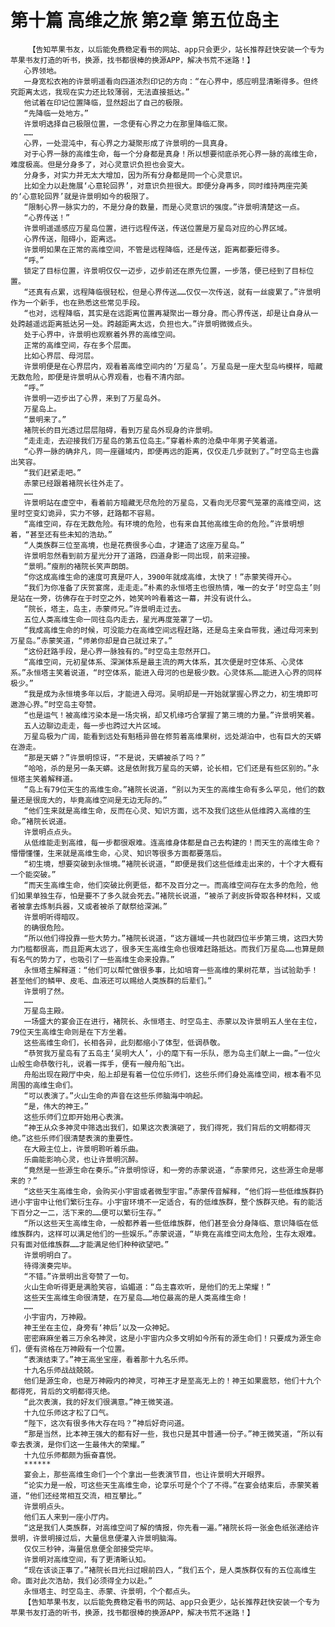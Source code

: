 # 第十篇 高维之旅 第2章 第五位岛主
        【告知苹果书友，以后能免费稳定看书的网站、app只会更少，站长推荐赶快安装一个专为苹果书友打造的听书，换源，找书都很棒的换源APP，解决书荒不迷路！】
       心界领地。
       一身宽松衣袍的许景明遥看向四道浓烈印记的方向：“在心界中，感应明显清晰得多。但终究距离太远，我现在实力还比较薄弱，无法直接抵达。”
       他试着在印记位置降临，显然超出了自己的极限。
       “先降临一处地方。”
       许景明选择自己极限位置，一念便有心界之力在那里降临汇聚。
       ……
       心界，一处混沌中，有心界之力凝聚形成了许景明的一具真身。
       对于心界一脉的高维生命，每一个分身都是真身！所以想要彻底杀死心界一脉的高维生命，难度极高。但是分身多了，对心灵意识负担也会变大。
       分身多，对实力并无太大增加，因为所有分身都是同一个心灵意识。
       比如全力以赴施展‘心意轮回界’，对意识负担很大。即便分身再多，同时维持两座完美的‘心意轮回界’就是许景明如今的极限了。
       “限制心界一脉实力的，不是分身的数量，而是心灵意识的强度。”许景明清楚这一点。
       “心界传送！”
       许景明遥遥感应万星岛位置，进行远程传送，传送位置是万星岛对应的心界区域。
       心界传送，阻碍小，距离远。
       许景明如果在正常的高维空间，不管是远程降临，还是传送，距离都要短得多。
       “呼。”
       锁定了目标位置，许景明仅仅一迈步，迈步前还在原先位置，一步落，便已经到了目标位置。
       “还真有点累，远程降临很轻松，但是心界传送……仅仅一次传送，就有一丝疲累了。”许景明作为一个新手，也在熟悉这些常见手段。
       “也对，远程降临，其实是在远距离位置再凝聚出一尊分身。而心界传送，却是让自身从一处跨越遥远距离抵达另一处。跨越距离太远，负担也大。”许景明微微点头。
       处于心界中，许景明也观察着外界的高维空间。
       正常的高维空间，存在多个层面。
       比如心界层、母河层。
       许景明便是在心界层内，观看着高维空间内的‘万星岛’。万星岛是一座大型岛屿模样，暗藏无数危险，即便是许景明从心界观看，也看不清内部。
       “呼。”
       许景明一迈步出了心界，来到了万星岛外。
       万星岛上。
       “景明来了。”
       褚院长的目光透过层层阻碍，看到万星岛外现身的许景明。
       “走走走，去迎接我们万星岛的第五位岛主。”穿着朴素的沧桑中年男子笑着道。
       “心界一脉的确非凡，同一座疆域内，即便再远的距离，仅仅走几步就到了。”时空岛主也露出笑容。
       “我们赶紧走吧。”
       赤蒙已经跟着褚院长往外走了。
       ……
       许景明站在虚空中，看着前方暗藏无尽危险的万星岛，又看向无尽雾气笼罩的高维空间，这里时空变幻诡异，实力不够，赶路都不容易。
       “高维空间，存在无数危险。有环境的危险，也有来自其他高维生命的危险。”许景明想着，“甚至还有些未知的浩劫。”
       “人类族群三位至高境，也是花费很多心血，才建造了这座万星岛。”
       许景明忽然看到前方星光分开了道路，四道身影一同出现，前来迎接。
       “景明。”瘦削的褚院长笑声朗朗。
       “你这成高维生命的速度可真是吓人，3900年就成高维，太快了！”赤蒙笑得开心。
       “我们为你准备了庆贺宴席，走走走。”朴素的永恒塔主也很热情，唯一的女子‘时空岛主’则是站在一旁，彷佛存在于时空之外，她笑吟吟看着这一幕，并没有说什么。
       “院长，塔主，岛主，赤蒙师兄。”许景明走过去。
       五位人类高维生命一同往岛内走去，星光再度笼罩了一切。
       “我成高维生命的时候，可没能力在高维空间远程赶路，还是岛主亲自带我，通过母河来到万星岛。”赤蒙笑道，“师弟你却是自己就过来了。”
       “这份赶路手段，是心界一脉独有的。”时空岛主忽然开口。
       “高维空间，元初星体系、深渊体系是最主流的两大体系，其次便是时空体系、心灵体系。”永恒塔主笑着说道，“时空体系，能进入母河的也是极少数。心灵体系……能进入心界的同样极少。”
       “我是成为永恒境多年以后，才能进入母河。吴明却是一开始就掌握心界之力，初生境即可遨游心界。”时空岛主夸赞。
       “也是运气！被高维污染本是一场灾祸，却又机缘巧合掌握了第三境的力量。”许景明笑着。
       五人边聊边走走，每一步也跨过大片区域。
       万星岛极为广阔，能看到远处有魁梧异兽在修剪着高维果树，远处湖泊中，也有巨大的天蟒在游走。
       “那是天蟒？”许景明惊讶，“不是说，天蟒被杀了吗？”
       “哈哈，杀的是另一条天蟒。这是依附我万星岛的天蟒，论长相，它们还是有些区别的。”永恒塔主笑着解释道。
       “岛上有79位天生的高维生命。”褚院长说道，“别以为天生的高维生命有多么罕见，他们的数量还是很庞大的，毕竟高维空间是无边无际的。”
       “他们生来就是高维生命，反而在心灵、知识方面，远不及我们这些从低维跨入高维的生命。”褚院长说道。
       许景明点点头。
       从低维能走到高维，每一步都很艰难。连高维身体都是自己去构建的！而天生的高维生命？懵懵懂懂，生来就是高维生命，心灵、知识等很多方面都要落后。
       “初生境，想要突破到永恒境。”褚院长说道，“即便是我们这些低维走出来的，十个才大概有一个能突破。”
       “而天生高维生命，他们突破比例更低，都不及百分之一。而高维空间存在太多的危险，他们如果单独生存，怕是要不了多久就会死去。”褚院长说道，“被杀了剥皮拆骨取各种材料，又或者被拿去炼制兵器，又或者被杀了献祭给深渊。”
       许景明听得暗叹。
       的确很危险。
       “所以他们得投靠一些大势力。”褚院长说道，“这方疆域一共也就四位半步第三境，这四大势力门槛都很高，而且距离太远了，很多天生高维生命也很难赶路抵达。而我们万星岛……也算是颇有名气的势力了，也吸引了一些高维生命来投靠。”
       永恒塔主解释道：“他们可以帮忙做很多事，比如培育一些高维的果树花草，当试验助手！甚至他们的鳞甲、皮毛、血液还可以赐给人类族群的后辈们。”
       许景明了然。
       ……
       万星岛主殿。
       一场盛大的宴会正在进行，褚院长、永恒塔主、时空岛主、赤蒙以及许景明五人坐在主位，79位天生高维生命则是在下方坐着。
       这些高维生命们，长相各异，此刻都缩小了体型，低调恭敬。
       “恭贺我万星岛有了五岛主‘吴明大人’，小的麾下有一乐队，愿为岛主们献上一曲。”一位火山般生命恭敬行礼，说着一挥手，便有一艘舟船飞出。
       舟船出现在殿厅中央，船上却是有着一位位乐师们，这些乐师们身处高维空间，根本看不见周围的高维生命们。
       “可以表演了。”火山生命的声音在这些乐师脑海中响起。
       “是，伟大的神王。”
       这些乐师们立即开始用心表演。
       “神王从众多神灵中筛选出我们，如果这次表演砸了，我们得死，我们背后的文明都得灭绝。”这些乐师们很清楚表演的重要性。
       在大殿主位上，许景明聆听着乐曲。
       乐曲能影响心灵，也让许景明沉醉。
       “竟然是一些源生命在奏乐。”许景明惊讶，和一旁的赤蒙说道，“赤蒙师兄，这些源生命是哪来的？”
       “这些天生高维生命，会购买小宇宙或者微型宇宙。”赤蒙传音解释，“他们将一些低维族群扔进小宇宙中让他们繁衍生存。小宇宙环境不一定适合，有的低维族群，整个族群灭绝。有的能活下百分之一二，活下来的……便可以繁衍生存。”
       “所以这些天生高维生命，一般都养着一些低维族群，他们甚至会分身降临、意识降临在低维族群内，这样可以满足他们的一些娱乐。”赤蒙说道，“毕竟在高维空间太危险，生存太艰难。只有面对低维族群……才能满足他们种种欲望吧。”
       许景明明白了。
       待得演奏完毕。
       “不错。”许景明出言夸赞了一句。
       火山生命听得更是满脸笑容，谄媚道：“岛主喜欢听，是他们的无上荣耀！”
       这些天生高维生命很清楚，在万星岛……地位最高的是人类高维生命！
       ……
       小宇宙内，万神殿。
       神王坐在主位，身旁有‘神后’以及一众神妃。
       密密麻麻坐着三万余名神灵，这是小宇宙内众多文明如今所有的源生命们！只要成为源生命们，便有资格在万神殿有一个位置。
       “表演结束了。”神王高坐宝座，看着那十九名乐师。
       十九名乐师战战兢兢。
       他们是源生命，也是万神殿内的神灵，可神王才是至高无上的！神王如果震怒，他们十九个都得死，背后的文明都得灭绝。
       “此次表演，我的好友们很满意。”神王微笑道。
       十九位乐师这才松了口气。
       “陛下，这次有很多伟大存在吗？”神后好奇问道。
       “那是当然，比本神王强大的都有好一些，我也只是其中普通一份子。”神王微笑道，“所以有幸去表演，是你们这一生最伟大的荣耀。”
       十九位乐师都颇为振奋喜悦。
       ******
       宴会上，那些高维生命们一个个拿出一些表演节目，也让许景明大开眼界。
       “论实力是一般，可这些天生高维生命，论享乐可是个个了不得。”在宴会结束后，赤蒙笑着道，“他们还经常相互交流，相互攀比。”
       许景明点头。
       他们五人来到一座小厅内。
       “这是我们人类族群，对高维空间了解的情报，你先看一遍。”褚院长将一张金色纸张递给许景明，许景明接过后，大量信息便灌入许景明脑海。
       仅仅三秒钟，海量信息便全部接受完毕。
       许景明对高维空间，有了更清晰认知。
       “现在该谈正事了。”褚院长目光扫过眼前四人，“我们五个，是人类族群仅有的五位高维生命。面对此次浩劫，我们必须得全力以赴。”
       永恒塔主、时空岛主、赤蒙、许景明，个个都点头。
       【告知苹果书友，以后能免费稳定看书的网站、app只会更少，站长推荐赶快安装一个专为苹果书友打造的听书，换源，找书都很棒的换源APP，解决书荒不迷路！】
